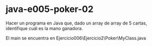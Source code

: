 # java-e005-poker-02
Hacer un programa en Java que, dado un array de array de 5 cartas, identifique cuál es la mano ganadora.

El main se encuentra en Ejercicio006\Ejercicio2\Poker\MyClass.java
